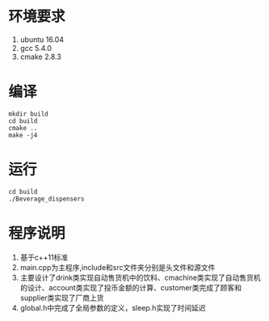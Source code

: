 # 环境要求
1. ubuntu 16.04
2. gcc 5.4.0
3. cmake 2.8.3

# 编译
```
mkdir build
cd build
cmake ..
make -j4
```
# 运行
```
cd build
./Beverage_dispensers
```
# 程序说明
1. 基于c++11标准
2. main.cpp为主程序,include和src文件夹分别是头文件和源文件
3. 主要设计了drink类实现自动售货机中的饮料、cmachine类实现了自动售货机的设计、account类实现了投币金额的计算、customer类完成了顾客和supplier类实现了厂商上货
4. global.h中完成了全局参数的定义，sleep.h实现了时间延迟
